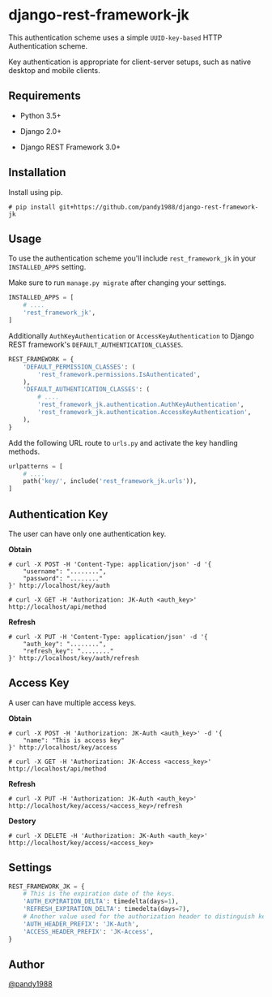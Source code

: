 # django-rest-framework-jk

This authentication scheme uses a simple `UUID-key-based` HTTP Authentication scheme.

Key authentication is appropriate for client-server setups, such as native desktop and mobile clients.

## Requirements

- Python 3.5+

- Django 2.0+

- Django REST Framework 3.0+

## Installation

Install using pip.

```
# pip install git+https://github.com/pandy1988/django-rest-framework-jk
```

## Usage

To use the authentication scheme you'll include `rest_framework_jk` in your `INSTALLED_APPS` setting.

Make sure to run `manage.py migrate` after changing your settings.

```python
INSTALLED_APPS = [
    # ....
    'rest_framework_jk',
]
```

Additionally `AuthKeyAuthentication` or `AccessKeyAuthentication` to Django REST framework's `DEFAULT_AUTHENTICATION_CLASSES`.

```python
REST_FRAMEWORK = {
    'DEFAULT_PERMISSION_CLASSES': (
        'rest_framework.permissions.IsAuthenticated',
    ),
    'DEFAULT_AUTHENTICATION_CLASSES': (
        # ....
        'rest_framework_jk.authentication.AuthKeyAuthentication',
        'rest_framework_jk.authentication.AccessKeyAuthentication',
    ),
}
```

Add the following URL route to `urls.py` and activate the key handling methods.

```python
urlpatterns = [
    # ....
    path('key/', include('rest_framework_jk.urls')),
]
```

## Authentication Key

The user can have only one authentication key.

**Obtain**

```
# curl -X POST -H 'Content-Type: application/json' -d '{
    "username": "........",
    "password": "........"
}' http://localhost/key/auth
```

```
# curl -X GET -H 'Authorization: JK-Auth <auth_key>' http://localhost/api/method
```

**Refresh**

```
# curl -X PUT -H 'Content-Type: application/json' -d '{
    "auth_key": "........",
    "refresh_key": "........"
}' http://localhost/key/auth/refresh
```

## Access Key

A user can have multiple access keys.

**Obtain**

```
# curl -X POST -H 'Authorization: JK-Auth <auth_key>' -d '{
    "name": "This is access key"
}' http://localhost/key/access
```

```
# curl -X GET -H 'Authorization: JK-Access <access_key>' http://localhost/api/method
```

**Refresh**

```
# curl -X PUT -H 'Authorization: JK-Auth <auth_key>' http://localhost/key/access/<access_key>/refresh
```

**Destory**

```
# curl -X DELETE -H 'Authorization: JK-Auth <auth_key>' http://localhost/key/access/<access_key>
```

## Settings

```python
REST_FRAMEWORK_JK = {
    # This is the expiration date of the keys.
    'AUTH_EXPIRATION_DELTA': timedelta(days=1),
    'REFRESH_EXPIRATION_DELTA': timedelta(days=7),
    # Another value used for the authorization header to distinguish keys.
    'AUTH_HEADER_PREFIX': 'JK-Auth',
    'ACCESS_HEADER_PREFIX': 'JK-Access',
}
```

## Author

[@pandy1988](https://github.com/pandy1988)
